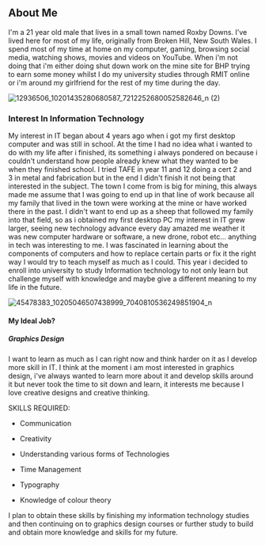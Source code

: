<h2>About Me</h2>

I'm a 21 year old male that lives in a small town named Roxby Downs.
I've lived here for most of my life, originally from Broken Hill, New South Wales. I spend most of my time at home on my computer, gaming, browsing social media, watching shows, movies and videos on YouTube. When i'm not doing that i'm either doing shut down work on the mine site for BHP trying to earn some money whilst I do my university studies through RMIT online or i'm around my girlfriend for the rest of my time during the day.

![12936506_10201435280680587_7212252680052582646_n (2)](https://user-images.githubusercontent.com/48668269/56132691-cc2bd280-5fc9-11e9-9535-53676ba5532d.jpg)





<h3>Interest In Information Technology</h3>

My interest in IT began about 4 years ago when i got my first desktop computer and was still in school. At the time I had no idea what i wanted to do with my life after i finished, its something i always pondered on because i couldn't understand how people already knew what they wanted to be when they finished school. I tried TAFE in year 11 and 12 doing a cert 2 and 3 in metal and fabrication but in the end I didn't finish it not being that interested in the subject. The town I come from is big for mining, this always made me assume that I was going to end up in that line of work because all my family that lived in the town were working at the mine or have worked there in the past. I didn't want to end up as a sheep that followed my family into that field, so as i obtained my first desktop PC my interest in IT grew larger, seeing new technology advance every day amazed me weather it was new computer hardware or software, a new drone, robot etc... anything in tech was interesting to me. I was fascinated in learning about the components of computers and how to replace certain parts or fix it the right way I would try to teach myself as much as I could. This year i decided to enroll into university to study Information technology to not only learn but challenge myself with knowledge and maybe give a different meaning to my life in the future.



![45478383_10205046507438999_7040810536249851904_n](https://user-images.githubusercontent.com/48668269/56132178-7dca0400-5fc8-11e9-92ab-e3e01873bf30.jpg)



<h4>My Ideal Job?</h4>


<h5>Graphics Design</h5>

I want to learn as much as I can right now and think harder on it as I develop more skill in IT. I think at the moment i am most interested in graphics design, i've always wanted to learn more about it and develop skills around it but never took the time to sit down and learn, it interests me because I love creative designs and creative thinking.
 
   SKILLS REQUIRED:
   
   
 - Communication
 
 - Creativity
 
 - Understanding various forms of Technologies
 
 - Time Management 
 
 - Typography
 
 - Knowledge of colour theory
 
I plan to obtain these skills by finishing my information technology studies and then continuing on to graphics design courses or      further study to build and obtain more knowledge and skills for my future.
 
 
